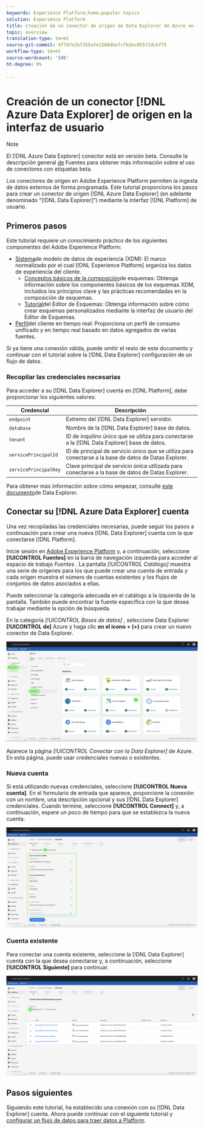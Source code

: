 ```yaml
---
keywords: Experience Platform;home;popular topics
solution: Experience Platform
title: Creación de un conector de origen de Data Explorer de Azure en la interfaz de usuario
topic: overview
translation-type: tm+mt
source-git-commit: 4f7d7e2bf255afe1588dbe7cfb2ec055f2dcbf75
workflow-type: tm+mt
source-wordcount: '506'
ht-degree: 0%

---
```



# Creación de un conector [!DNL Azure Data Explorer] de origen en la interfaz de usuario

>[!NOTE]
> El [!DNL Azure Data Explorer] conector está en versión beta. Consulte la descripción general [de](../../../../home.md#terms-and-conditions) Fuentes para obtener más información sobre el uso de conectores con etiquetas beta.

Los conectores de origen en Adobe Experience Platform permiten la ingesta de datos externos de forma programada. Este tutorial proporciona los pasos para crear un conector de origen [!DNL Azure Data Explorer] (en adelante denominado &quot;[!DNL Data Explorer]&quot;) mediante la interfaz [!DNL Platform] de usuario.

## Primeros pasos

Este tutorial requiere un conocimiento práctico de los siguientes componentes del Adobe Experience Platform:

* [Sistema](../../../../../xdm/home.md)de modelo de datos de experiencia (XDM): El marco normalizado por el cual [!DNL Experience Platform] organiza los datos de experiencia del cliente.
   * [Conceptos básicos de la composición](../../../../../xdm/schema/composition.md)de esquemas: Obtenga información sobre los componentes básicos de los esquemas XDM, incluidos los principios clave y las prácticas recomendadas en la composición de esquemas.
   * [Tutorial](../../../../../xdm/tutorials/create-schema-ui.md)del Editor de Esquemas: Obtenga información sobre cómo crear esquemas personalizados mediante la interfaz de usuario del Editor de Esquemas.
* [Perfil](../../../../../profile/home.md)del cliente en tiempo real: Proporciona un perfil de consumo unificado y en tiempo real basado en datos agregados de varias fuentes.

Si ya tiene una conexión válida, puede omitir el resto de este documento y continuar con el tutorial sobre la [!DNL Data Explorer] configuración de un flujo de datos [](../../dataflow/databases.md).

### Recopilar las credenciales necesarias

Para acceder a su [!DNL Data Explorer] cuenta en [!DNL Platform], debe proporcionar los siguientes valores:

| Credencial | Descripción |
| ---------- | ----------- |
| `endpoint` | Extremo del [!DNL Data Explorer] servidor. |
| `database` | Nombre de la [!DNL Data Explorer] base de datos. |
| `tenant` | ID de inquilino único que se utiliza para conectarse a la [!DNL Data Explorer] base de datos. |
| `servicePrincipalId` | ID de principal de servicio único que se utiliza para conectarse a la base de datos de Datas Explorer. |
| `servicePrincipalKey` | Clave principal de servicio única utilizada para conectarse a la base de datos de Datas Explorer. |

Para obtener más información sobre cómo empezar, consulte [este documento](https://docs.microsoft.com/en-us/azure/data-explorer/kusto/management/access-control/how-to-authenticate-with-aad)de Data Explorer.

## Conectar su [!DNL Azure Data Explorer] cuenta

Una vez recopiladas las credenciales necesarias, puede seguir los pasos a continuación para crear una nueva [!DNL Data Explorer] cuenta con la que conectarse [!DNL Platform].

Inicie sesión en [Adobe Experience Platform](https://platform.adobe.com) y, a continuación, seleccione **[!UICONTROL Fuentes]** en la barra de navegación izquierda para acceder al espacio de trabajo *Fuentes* . La pantalla *[!UICONTROL Catálogo]* muestra una serie de orígenes para los que puede crear una cuenta de entrada y cada origen muestra el número de cuentas existentes y los flujos de conjuntos de datos asociados a ellas.

Puede seleccionar la categoría adecuada en el catálogo a la izquierda de la pantalla. También puede encontrar la fuente específica con la que desea trabajar mediante la opción de búsqueda.

En la categoría *[!UICONTROL Bases de datos]* , seleccione Data Explorer **[!UICONTROL de]** Azure y haga clic **en el icono + (+)** para crear un nuevo conector de Data Explorer.

![catálogo](../../../../images/tutorials/create/data-explorer/catalog.png)

Aparece la página *[!UICONTROL Conectar con la Data Explorer]* de Azure. En esta página, puede usar credenciales nuevas o existentes.

### Nueva cuenta

Si está utilizando nuevas credenciales, seleccione **[!UICONTROL Nueva cuenta]**. En el formulario de entrada que aparece, proporcione la conexión con un nombre, una descripción opcional y sus [!DNL Data Explorer] credenciales. Cuando termine, seleccione **[!UICONTROL Connect]** y, a continuación, espere un poco de tiempo para que se establezca la nueva cuenta.

![connect](../../../../images/tutorials/create/data-explorer/new.png)

### Cuenta existente

Para conectar una cuenta existente, seleccione la [!DNL Data Explorer] cuenta con la que desea conectarse y, a continuación, seleccione **[!UICONTROL Siguiente]** para continuar.

![existente](../../../../images/tutorials/create/data-explorer/existing.png)

## Pasos siguientes

Siguiendo este tutorial, ha establecido una conexión con su [!DNL Data Explorer] cuenta. Ahora puede continuar con el siguiente tutorial y [configurar un flujo de datos para traer datos a Platform](../../dataflow/databases.md).